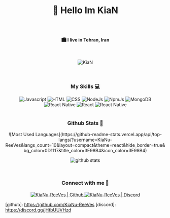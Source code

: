 <h1 align="center">👋 Hello Im KiaN</h1>
<br />
<br />
<p align="center"><b>🏙 I live in Tehran, Iran</b></p>
<br />
<br />

<div align="center">
  <img
    src="https://komarev.com/ghpvc/?username=KiaNu-ReeVes&label=Profile%20views&color=3D424A&style=for-the-badge&"
    alt="KiaN"
  />
</div>

<br />
<br />

<h3 align="center">My Skills 💻</h3>
<div align="center">
  <img
    alt="Javascript"
    src="https://img.shields.io/badge/javascript-%23323330.svg?style=flat&logo=javascript&logoColor=%23F7DF1E"
  />
  <img
    alt="HTML"
    src="https://img.shields.io/badge/html5-%23E34F26.svg?style=flat&logo=html5&logoColor=white"
  />
  <img
    alt="CSS"
    src="https://img.shields.io/badge/css3-%231572B6.svg?style=flat&logo=css3&logoColor=white"
  />
  <img
    alt="NodeJs"
    src="https://img.shields.io/badge/node.js-6DA55F?style=flat&logo=node.js&logoColor=white"
  />
  <img
    alt="NpmJs"
    src="https://img.shields.io/badge/NPM-%23000000.svg?style=flat&logo=npm&logoColor=white"
  />
  <img
    alt="MongoDB"
    src="https://img.shields.io/badge/MongoDB-%234ea94b.svg?style=flat&logo=mongodb&logoColor=white"
  />
  <img
    alt="React Native"
    src="https://img.shields.io/badge/react_native-%2320232a.svg?style=flat&logo=react&logoColor=%2361DAFB"
  />
  <img
    alt="React"
    src="https://img.shields.io/badge/react-%2320232a.svg?style=flat&logo=react&logoColor=%2361DAFB"
  />
  <img
    alt="React Native"
    src="https://img.shields.io/badge/react_native-%2320232a.svg?style=flat&logo=react&logoColor=%2361DAFB"
  />
</div>
<br />

<h3 align="center">Github Stats 🧭</h3>
<div align="center">
  ![Most Used
  Languages](https://github-readme-stats.vercel.app/api/top-langs/?username=KiaNu-ReeVes&langs_count=10&layout=compact&theme=react&hide_border=true&bg_color=0D1117&title_color=3E98B4&icon_color=3E98B4)

  <br />

  ![github
  stats](https://github-readme-stats.vercel.app/api?username=KiaNu-ReeVes&theme=gruvbox_duo&show_icons=true&include_all_commits=true&count_private=true&theme=react&hide_border=true&bg_color=0D1117&title_color=3E98B4&icon_color=3E98B4)
  <br />
</div>
<br />

<h3 align="center">Connect with me 📩</h3>
<div align="center">
  <a href="https://github.com/KiaNu-ReeVes">
    <img
      align="center"
      alt="KiaNu-ReeVes | Github"
      src="http://img.shields.io/badge/-Github-181717?style=flat-square&logo=github&logoColor=FFFFFF"
    />
  </a>
  <a href="https://discord.gg/jHtbUUVHzd">
    <img
      align="center"
      alt="KiaNu-ReeVes | Discord"
      src="http://img.shields.io/badge/-Discord-7289DA?style=flat-square&logo=discord&logoColor=FFFFFF"
    />
  </a>
</div>

[github]: https://github.com/KiaNu-ReeVes [discord]:
https://discord.gg/jHtbUUVHzd

